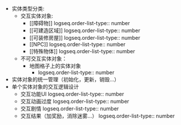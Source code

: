 - 实体类型分类:
	- 交互实体对象:
		- [[障碍物]]
		  logseq.order-list-type:: number
		- [[可建造区域]]
		  logseq.order-list-type:: number
		- [[可装修房屋]]
		  logseq.order-list-type:: number
		- [[NPC]]
		  logseq.order-list-type:: number
		- [[特殊物体]]
		  logseq.order-list-type:: number
	- 不可交互实体对象：
		- 地图格子上的实体对象
			- logseq.order-list-type:: number
- 实体对象的统一管理（初始化，更新，销毁...）
- 单个实体对象的交互逻辑设计
	- 交互功能UI
	  logseq.order-list-type:: number
	- 交互动画过度
	  logseq.order-list-type:: number
	- 交互剧情
	  logseq.order-list-type:: number
	- 交互结果（加奖励，消除迷雾...）
	  logseq.order-list-type:: number